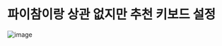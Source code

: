 # 파이참이랑 상관 없지만  추천  키보드 설정 
![image](https://github.com/kimkyuseok/study_git/assets/92570844/4847b651-f774-4c13-89fd-8c36ff66e125)
